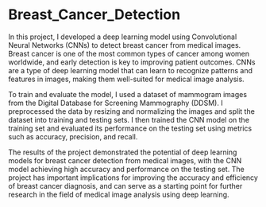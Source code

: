 # Breast_Cancer_Detection

In this project, I developed a deep learning model using Convolutional Neural Networks (CNNs) to detect breast cancer from medical images. Breast cancer is one of the most common types of cancer among women worldwide, and early detection is key to improving patient outcomes. CNNs are a type of deep learning model that can learn to recognize patterns and features in images, making them well-suited for medical image analysis.

To train and evaluate the model, I used a dataset of mammogram images from the Digital Database for Screening Mammography (DDSM). I preprocessed the data by resizing and normalizing the images and split the dataset into training and testing sets. I then trained the CNN model on the training set and evaluated its performance on the testing set using metrics such as accuracy, precision, and recall.

The results of the project demonstrated the potential of deep learning models for breast cancer detection from medical images, with the CNN model achieving high accuracy and performance on the testing set. The project has important implications for improving the accuracy and efficiency of breast cancer diagnosis, and can serve as a starting point for further research in the field of medical image analysis using deep learning.



